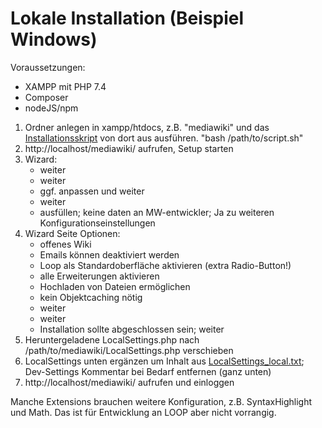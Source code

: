 # Lokale Installation (Beispiel Windows)

Voraussetzungen: 
- XAMPP mit PHP 7.4
- Composer 
- nodeJS/npm 

1. Ordner anlegen in xampp/htdocs, z.B. "mediawiki" und das [Installationsskript](install_mw_loop_1_35_dev.sh) von dort aus ausführen. "bash /path/to/script.sh"
2. http://localhost/mediawiki/ aufrufen, Setup starten
3. Wizard: 
	- weiter
	- weiter
	- ggf. anpassen und weiter
	- weiter
	- ausfüllen; keine daten an MW-entwickler; Ja zu weiteren Konfigurationseinstellungen 
4. Wizard Seite Optionen: 
	- offenes Wiki 
	- Emails können deaktiviert werden
	- Loop als Standardoberfläche aktivieren (extra Radio-Button!)
	- alle Erweiterungen aktivieren
	- Hochladen von Dateien ermöglichen
	- kein Objektcaching nötig
	- weiter
	- weiter
	- Installation sollte abgeschlossen sein; weiter
5. Heruntergeladene LocalSettings.php nach /path/to/mediawiki/LocalSettings.php verschieben
6. LocalSettings unten ergänzen um Inhalt aus [LocalSettings_local.txt](LocalSettings_local.txt); Dev-Settings Kommentar bei Bedarf entfernen (ganz unten)
7. http://localhost/mediawiki/ aufrufen und einloggen

Manche Extensions brauchen weitere Konfiguration, z.B. SyntaxHighlight und Math. Das ist für Entwicklung an LOOP aber nicht vorrangig.
